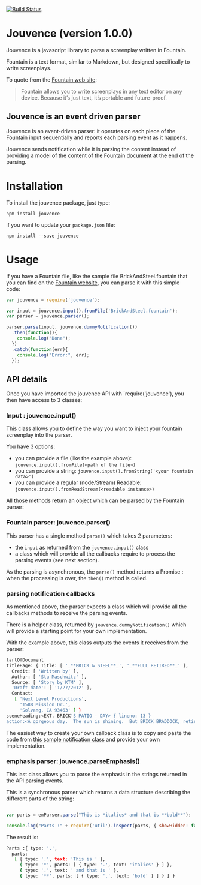 [![Build Status](https://travis-ci.org/TypingFrog/jouvence.svg?branch=master)](https://travis-ci.org/TypingFrog/jouvence)

# Jouvence (version 1.0.0)

Jouvence is a javascript library to parse a screenplay written in Fountain.

Fountain is a text format, similar to Markdown, but designed specifically to write screenplays.

To quote from the [Fountain web site](http://fountain.io/):

> Fountain allows you to write screenplays in any text editor on any device. Because it’s just text, it’s portable and future-proof.

## Jouvence is an event driven parser

Jouvence is an event-driven parser: it operates on each piece of the Fountain input sequentially and reports each parsing event as it happens.

Jouvence sends notification while it is parsing the content instead of providing a model of the content of the Fountain document at the end of the parsing.

# Installation

To install the jouvence package, just type:

```shell
npm install jouvence
```
if you want to update your `package.json` file:

```shell
npm install --save jouvence
```

# Usage

If you have a Fountain file, like the sample file BrickAndSteel.fountain that you can find on the [Fountain website](http://fountain.io/), you can parse it with this simple code:

```javascript
var jouvence = require('jouvence');

var input = jouvence.input().fromFile('BrickAndSteel.fountain');
var parser = jouvence.parser();

parser.parse(input, jouvence.dummyNotification())
  .then(function(){
    console.log("Done");
  })
  .catch(function(err){
    console.log("Error:", err);
  });
```

## API details

Once you have imported the jouvence API with `require('jouvence'), you then have access to 3 classes:

### Input : jouvence.input()

This class allows you to define the way you want to inject your fountain screenplay into the parser.

You have 3 options:

* you can provide a file (like the example above): `jouvence.input().fromFile(<path of the file>)`
* you can provide a string: `jouvence.input().fromString('<your fountain data>')`
* you can provide a regular (node/Stream) Readable: `jouvence.input().fromReadStream(<readable instance>)`

All those methods return an object which can be parsed by the Fountain parser:

### Fountain parser: jouvence.parser()

This parser has a single method `parse()` which takes 2 parameters:

* the `input` as returned from the `jouvence.input()` class
* a class which will provide all the callbacks require to process the parsing events (see next section).

As the parsing is asynchronous, the `parse()` method returns a Promise : when the processing is over, the `then()` method is called.

### parsing notification callbacks

As mentioned above, the parser expects a class which will provide all the callbacks methods to receive the parsing events.

There is a helper class, returned by `jouvence.dummyNotification()` which will provide a starting point for your own implementation.

With the example above, this class outputs the events it receives from the parser:

```bash
tartOfDocument
titlePage: { Title: [ '_**BRICK & STEEL**_', '_**FULL RETIRED**_' ],
  Credit: [ 'Written by' ],
  Author: [ 'Stu Maschwitz' ],
  Source: [ 'Story by KTM' ],
  'Draft date': [ '1/27/2012' ],
  Contact:
   [ 'Next Level Productions',
     '1588 Mission Dr.',
     'Solvang, CA 93463' ] }
sceneHeading:<EXT. BRICK'S PATIO - DAY> { lineno: 13 }
action:<A gorgeous day.  The sun is shining.  But BRICK BRADDOCK, retired police detective, is sitting quietly, contemplating -- something.> options: undefined
```

The easiest way to create your own callback class is to copy and paste the code from [this sample notification class](lib/jouvence/jouvence_notification.js) and provide your own implementation.

### emphasis parser: jouvence.parseEmphasis()

This last class allows you to parse the emphasis in the strings returned in the API parsing events.

This is a synchronous parser which returns a data structure describing the different parts of the string:

```javascript

var parts = emParser.parse("This is *italics* and that is **bold**");

console.log("Parts :" + require('util').inspect(parts, { showHidden: false, depth: null }));
```

The result is:

```bash
Parts :{ type: '.',
  parts:
   [ { type: '.', text: 'This is ' },
     { type: '*', parts: [ { type: '.', text: 'italics' } ] },
     { type: '.', text: ' and that is ' },
     { type: '**', parts: [ { type: '.', text: 'bold' } ] } ] }
```
 